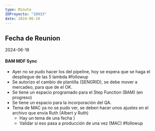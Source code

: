 ```yaml
---
type: Minuta
IDProyecto: "10933"
date: 2024-06-18
---
```

## Fecha de Reunion
2024-06-18

#### BAM MDF Sync
- Ayer no se pudo hacer los del pipeline, hoy se espera que se haga el despliegue de las 5 lambda #followup
- Se autorizo el cambio de plantilla (SENGRID), se debe mover a mercadeo, para que de el OK. 
- Se tiene un espacio programado para el Step Function (BAM) (en progreso)
- Se tiene un espacio para la incorporación del QA.
- Tema de MAC ya no se pudo ver, se deben hacer unos ajustes en el archivo que envía Ruth (Albert y Ruth)
	- Hay un tema de una fecha )
	- Validar si eso pasa a producción de una vez (MAC)  #followup 